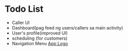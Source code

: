 # Todo List
- Caller UI
- Dashboard(pag feed ng users/callers sa main activity)
- User's profile(improved UI)
- scheduling (for customers)
- Navigation Menu
<ins> App Logo </ins>
